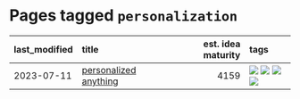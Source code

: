 # Pages tagged `personalization`

|last_modified|title|est. idea maturity|tags
|:---|:---|---:|:---|
|2023-07-11|[personalized anything](../personalized_anything.md)|4159|[![](https://img.shields.io/badge/tag-gdpr_data_export-d7de4b)](../tags/gdpr_data_export.md) [![](https://img.shields.io/badge/tag-llm-76bb24)](../tags/llm.md) [![](https://img.shields.io/badge/tag-personalization-e54ba1)](../tags/personalization.md) [![](https://img.shields.io/badge/tag-productivity-426a5f)](../tags/productivity.md)|